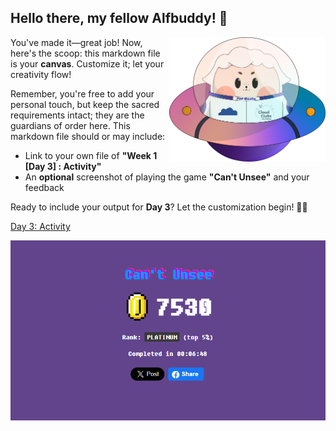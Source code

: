 ## Hello there, my fellow Alfbuddy! 💖

<img align="right" width="250px" src="../../assets/alf/alf-ufo.png">

You've made it—great job! Now, here's the scoop: this markdown file is your **canvas**. Customize it; let your creativity flow!

Remember, you're free to add your personal touch, but keep the sacred requirements intact; they are the guardians of order here. This markdown file should or may include:
- Link to your own file of **"Week 1 [Day 3] : Activity"**
- An **optional** screenshot of playing the game **"Can't Unsee"** and your feedback

Ready to include your output for **Day 3**? Let the customization begin! 🚀✨

<a href="https://www.figma.com/file/mIT55lRSFQFMrZFJ5l7muv/Week-1-%5BDay-3%5D-%3A-Activity-(Community)?type=design&node-id=202%3A37&mode=design&t=kJRPoqlg6YRldSMN-1"> Day 3: Activity </a>

![Can't Unsee](lol.png)
